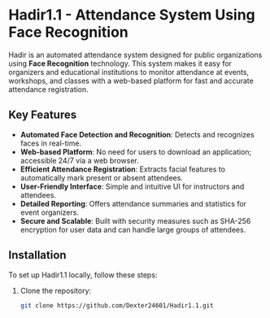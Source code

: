 # Hadir1.1 - Attendance System Using Face Recognition

Hadir is an automated attendance system designed for public organizations using **Face Recognition** technology. This system makes it easy for organizers and educational institutions to monitor attendance at events, workshops, and classes with a web-based platform for fast and accurate attendance registration.

## Key Features

- **Automated Face Detection and Recognition**: Detects and recognizes faces in real-time.
- **Web-based Platform**: No need for users to download an application; accessible 24/7 via a web browser.
- **Efficient Attendance Registration**: Extracts facial features to automatically mark present or absent attendees.
- **User-Friendly Interface**: Simple and intuitive UI for instructors and attendees.
- **Detailed Reporting**: Offers attendance summaries and statistics for event organizers.
- **Secure and Scalable**: Built with security measures such as SHA-256 encryption for user data and can handle large groups of attendees.

## Installation

To set up Hadir1.1 locally, follow these steps:

1. Clone the repository:
   ```bash
   git clone https://github.com/Dexter24601/Hadir1.1.git

